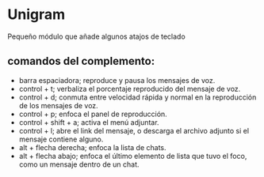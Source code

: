 # Unigram
Pequeño módulo que añade algunos atajos de teclado

## comandos del complemento:

* barra espaciadora; reproduce y pausa los mensajes de voz.
* control + t; verbaliza el porcentaje reproducido del mensaje de voz.
* control + d; conmuta entre velocidad rápida y normal en la reproducción de los mensajes de voz.
* control + p; enfoca el panel de reproducción.
* control + shift + a; activa el menú adjuntar.
* control + l; abre el link del mensaje, o descarga el archivo adjunto si el mensaje contiene alguno.
* alt + flecha derecha; enfoca la lista de chats.
* alt + flecha abajo; enfoca el último elemento de lista que tuvo el foco, como un mensaje dentro de un chat.
